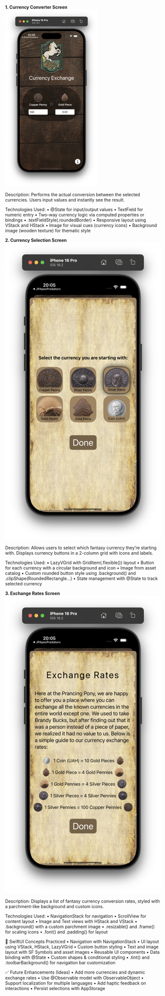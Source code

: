**1. Currency Converter Screen**
<img src="https://github.com/Bardashevsky/LOTRConverter/blob/main/Screenshot%202025-04-17%20at%2020.05.33.png?raw=true" width="300"/>

Description:
Performs the actual conversion between the selected currencies. Users input values and instantly see the result.

Technologies Used:
	•	@State for input/output values
	•	TextField for numeric entry
	•	Two-way currency logic via computed properties or bindings
	•	.textFieldStyle(.roundedBorder)
	•	Responsive layout using VStack and HStack
	•	Image for visual cues (currency icons)
	•	Background image (wooden texture) for thematic style

**2. Currency Selection Screen**
![alt text](https://github.com/Bardashevsky/LOTRConverter/blob/main/Screenshot%202025-04-17%20at%2020.05.41.png)

Description:
Allows users to select which fantasy currency they’re starting with. Displays currency buttons in a 2-column grid with icons and labels.

Technologies Used:
	•	LazyVGrid with GridItem(.flexible()) layout
	•	Button for each currency with a circular background and icon
	•	Image from asset catalog
	•	Custom rounded button style using .background() and .clipShape(RoundedRectangle...)
	•	State management with @State to track selected currency

**3. Exchange Rates Screen**
![alt text](https://github.com/Bardashevsky/LOTRConverter/blob/main/Screenshot%202025-04-17%20at%2020.05.48.png)

Description:
Displays a list of fantasy currency conversion rates, styled with a parchment-like background and custom icons.

Technologies Used:
	•	NavigationStack for navigation
	•	ScrollView for content layout
	•	Image and Text views with HStack and VStack
	•	.background() with a custom parchment image
	•	.resizable() and .frame() for scaling icons
	•	.font() and .padding() for layout


🔧 SwiftUI Concepts Practiced
	•	Navigation with NavigationStack
	•	UI layout using VStack, HStack, LazyVGrid
	•	Custom button styling
	•	Text and image layout with SF Symbols and asset images
	•	Reusable UI components
	•	Data binding with @State
	•	Custom shapes & conditional styling
	•	.tint() and .toolbarBackground() for navigation bar customization

 ✅ Future Enhancements (Ideas)
	•	Add more currencies and dynamic exchange rates
	•	Use @Observable model with ObservableObject
	•	Support localization for multiple languages
	•	Add haptic feedback on interactions
	•	Persist selections with AppStorage
